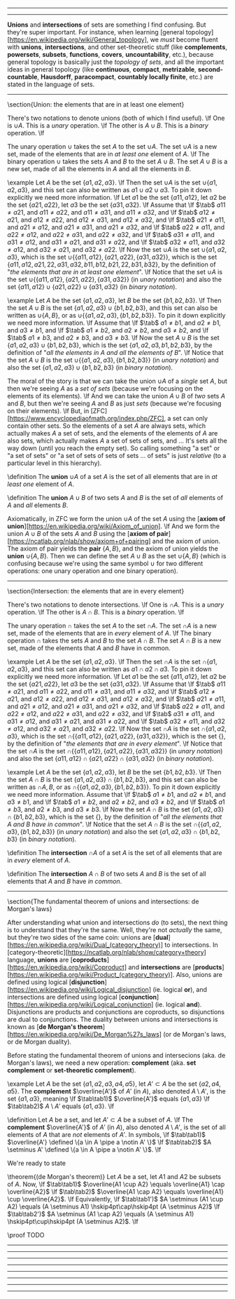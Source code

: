 <!-- py miatex2html.py set_theory00.md  # Output html file (same name)! -->

---------------------------------------------------------------------------------------------------
<!--
\title_page Unions and intersections
\title_article Unions and intersections
\category0 Set theory
\category1 Zermelo-Fraenkel with Choice
\category2 Unions and intersections
\category3
-->

---------------------------------------------------------------------------------------------------
**Unions** and **intersections** of sets are something I find confusing. But they're super important.
For instance, when learning
[general topology][https://en.wikipedia.org/wiki/General_topology],
we *must* become fluent with **unions**, **intersections**, and other set-theoretic stuff
(like **complements**, **powersets**, **subsets**, **functions**, **covers**, **uncountability**, etc.),
because general topology is basically just the *topology of sets*, and
all the important ideas in general topology
(like **continuous**, **compact**, **metrizable**, **second-countable**, **Hausdorff**, **paracompact**, **countably locally finite**, etc.)
are stated in the language of sets.

<!-- In this chapter we give examples of unions/intersections, then define them, and then
give examples of important objects (in topology and measure theory) that use unions/intersections in their definition:
topological spaces, sigma-algebras, and Borel sigma-algebras. -->

---------------------------------------------------------------------------------------------------
\section{Union: the elements that are in at least one element}

There's two notations to denote unions (both of which I find useful). \lf
One is $\cup A$. This is a *unary* operation. \lf
The other is $A \cup B$. This is a *binary* operation. \lf

The unary operation $\cup$ takes the set $A$ to the set $\cup A$.
The set $\cup A$ is a new set, made of the elements that are in *at least one* element of $A$. \lf
The binary operation $\cup$ takes the sets $A$ and $B$ to the set $A \cup B$.
The set $A \cup B$ is a new set, made of all the elements in $A$ and all the elements in $B$.

\example Let $A$ be the set $\{a1, a2, a3\}$. \lf
Then the set $\cup A$ is the set $\cup \{a1, a2, a3\}$, and this set can also be written as $a1 \cup a2 \cup a3$.
To pin it down explicitly we need more information. \lf
Let $a1$ be the set $\{a11, a12\}$, let $a2$ be the set $\{a21, a22\}$, let $a3$ be the set $\{a31, a32\}$. \lf
Assume that \lf
  $\tab$ $a11 \neq a21$, and $a11 \neq a22$, and $a11 \neq a31$, and $a11 \neq a32$, and \lf
  $\tab$ $a12 \neq a21$, and $a12 \neq a22$, and $a12 \neq a31$, and $a12 \neq a32$, and \lf
  $\tab$ $a21 \neq a11$, and $a21 \neq a12$, and $a21 \neq a31$, and $a21 \neq a32$, and \lf
  $\tab$ $a22 \neq a11$, and $a22 \neq a12$, and $a22 \neq a31$, and $a22 \neq a32$, and \lf
  $\tab$ $a31 \neq a11$, and $a31 \neq a12$, and $a31 \neq a21$, and $a31 \neq a22$, and \lf
  $\tab$ $a32 \neq a11$, and $a32 \neq a12$, and $a32 \neq a21$, and $a32 \neq a22$. \lf
Now the set $\cup A$ is the set $\cup \{a1, a2, a3\}$,
which is the set $\cup\{\{a11, a12\}, \{a21, a22\}, \{a31, a32\}\}$,
which is the set $\{a11, a12, a21, 22, a31, a32, b11, b12, b21, 22, b31, b32\}$, by the definition of "*the elements that are in at least one element*". \lf
Notice that the set $\cup A$ is the set $\cup \{\{a11, a12\}, \{a21, a22\}, \{a31, a32\}\}$ (in *unary notation*) and also the set $\{a11, a12\} \cup \{a21, a22\} \cup \{a31, a32\}$ (in *binary notation*).

\example Let $A$ be the set $\{a1, a2, a3\}$, let $B$ be the set $\{b1, b2, b3\}$. \lf
Then the set $A \cup B$ is the set $\{a1, a2, a3\} \cup \{b1, b2, b3\}$, and this set can also be written as $\cup\{A, B\}$, or as $\cup\{ \{a1, a2, a3\}, \{b1, b2, b3\} \}$.
To pin it down explicitly we need more information. \lf
Assume that \lf
  $\tab$ $a1 \neq b1$, and $a2 \neq b1$, and $a3 \neq b1$, and \lf
  $\tab$ $a1 \neq b2$, and $a2 \neq b2$, and $a3 \neq b2$, and \lf
  $\tab$ $a1 \neq b3$, and $a2 \neq b3$, and $a3 \neq b3$. \lf
Now the set $A \cup B$ is the set $\{a1, a2, a3\} \cup \{b1, b2, b3\}$,
which is the set $\{a1, a2, a3, b1, b2, b3\}$, by the definition of "*all the elements in $A$ and all the elements of $B$*". \lf
Notice that the set $A \cup B$ is the set $\cup \{\{a1, a2, a3\}, \{b1, b2, b3\}\}$ (in *unary notation*) and also the set $\{a1, a2, a3\} \cup \{b1, b2, b3\}$ (in *binary notation*).

The moral of the story is that we can take the union $\cup A$ of a *single* set $A$, but then we're seeing $A$ as a *set of sets*
(because we're focusing on the elements of its elements). \lf
And we can take the union $A \cup B$ of *two* sets $A$ and $B$, but then we're seeing $A$ and $B$ as just *sets*
(because we're focusing on their elements). \lf
But, in
[ZFC][https://www.encyclopediaofmath.org/index.php/ZFC],
a set can only contain other sets.
So the elements of a set $A$ are always sets, which actually makes $A$ a set of sets, and
the elements of the elements of $A$ are also sets, which actually makes $A$ a set of sets of sets, and ...
It's sets all the way down (until you reach the empty set).
So calling something "a set" or "a set of sets" or "a set of sets of sets of sets ... of sets" is just *relative* (to a particular level in this hierarchy).
<!-- What usually happens in practice is that people start with a set $A$ and take $A$ as made of "indivisible points", and
then consider sets of sets ... of sets of elements of $A$.
That is, in practice, there's always a "base level". -->

\definition The **union** $\cup A$ of a set $A$ is the set of all elements that are in *at least one* element of $A$.

\definition The **union** $A \cup B$ of two sets $A$ and $B$ is the set of *all* elements of $A$ and *all* elements $B$.

Axiomatically, in ZFC we form the union $\cup A$ of the set $A$ using the
[**axiom of union**][https://en.wikipedia.org/wiki/Axiom_of_union]. \lf
And we form the union $A \cup B$ of the sets $A$ and $B$ using the
[**axiom of pair**][https://ncatlab.org/nlab/show/axiom+of+pairing]
and the axiom of union.
The axiom of pair yields the **pair** $\{A, B\}$, and the axiom of union yields the **union** $\cup\{A, B\}$.
Then we can define the set $A \cup B$ as the set $\cup\{A, B\}$ (which is confusing because we're using the same symbol $\cup$ for two different operations:
one unary operation and one binary operation).

---------------------------------------------------------------------------------------------------
\section{Intersection: the elements that are in every element}

There's two notations to denote intersections. \lf
One is $\cap A$. This is a *unary* operation. \lf
The other is $A \cap B$. This is a *binary* operation. \lf

The unary operation $\cap$ takes the set $A$ to the set $\cap A$.
The set $\cap A$ is a new set, made of the elements that are in *every* element of $A$. \lf
The binary operation $\cap$ takes the sets $A$ and $B$ to the set $A \cap B$.
The set $A \cap B$ is a new set, made of the elements that $A$ and $B$ have in common.

\example Let $A$ be the set $\{a1, a2, a3\}$. \lf
Then the set $\cap A$ is the set $\cap\{a1, a2, a3\}$, and this set can also be written as $a1 \cap a2 \cap a3$.
To pin it down explicitly we need more information. \lf
Let $a1$ be the set $\{a11, a12\}$, let $a2$ be the set $\{a21, a22\}$, let $a3$ be the set $\{a31, a32\}$. \lf
Assume that \lf
  $\tab$ $a11 \neq a21$, and $a11 \neq a22$, and $a11 \neq a31$, and $a11 \neq a32$, and \lf
  $\tab$ $a12 \neq a21$, and $a12 \neq a22$, and $a12 \neq a31$, and $a12 \neq a32$, and \lf
  $\tab$ $a21 \neq a11$, and $a21 \neq a12$, and $a21 \neq a31$, and $a21 \neq a32$, and \lf
  $\tab$ $a22 \neq a11$, and $a22 \neq a12$, and $a22 \neq a31$, and $a22 \neq a32$, and \lf
  $\tab$ $a31 \neq a11$, and $a31 \neq a12$, and $a31 \neq a21$, and $a31 \neq a22$, and \lf
  $\tab$ $a32 \neq a11$, and $a32 \neq a12$, and $a32 \neq a21$, and $a32 \neq a22$. \lf
Now the set $\cap A$ is the set $\cap \{a1, a2, a3\}$,
which is the set $\cap\{\{a11, a12\}, \{a21, a22\}, \{a31, a32\}\}$,
which is the set $\{\}$, by the definition of "*the elements that are in every element*". \lf
Notice that the set $\cap A$ is the set $\cap \{\{a11, a12\}, \{a21, a22\}, \{a31, a32\}\}$ (in *unary notation*) and also the set $\{a11, a12\} \cap \{a21, a22\} \cap \{a31, a32\}$ (in *binary notation*).

\example Let $A$ be the set $\{a1, a2, a3\}$, let $B$ be the set $\{b1, b2, b3\}$. \lf
Then the set $A \cap B$ is the set $\{a1, a2, a3\} \cap \{b1, b2, b3\}$, and
this set can also be written as $\cap{A, B}$, or as $\cap\{\{a1, a2, a3\}, \{b1, b2, b3\}\}$.
To pin it down explicitly we need more information.
Assume that \lf
  $\tab$ $a1 \neq b1$, and $a2 \neq b1$, and $a3 \neq b1$, and \lf
  $\tab$ $a1 \neq b2$, and $a2 \neq b2$, and $a3 \neq b2$, and \lf
  $\tab$ $a1 \neq b3$, and $a2 \neq b3$, and $a3 \neq b3$. \lf
Now the set $A \cap B$ is the set $\{a1, a2, a3\} \cap \{b1, b2, b3\}$,
which is the set $\{\}$, by the definition of "*all the elements that $A$ and $B$ have in common*". \lf
Notice that the set $A \cap B$ is the set $\cap \{\{a1, a2, a3\}, \{b1, b2, b3\}\}$ (in *unary notation*) and also the set $\{a1, a2, a3\} \cap \{b1, b2, b3\}$ (in *binary notation*).

\definition The **intersection** $\cap A$ of a set $A$ is the set of all elements that are in *every* element of $A$.

\definition The **intersection** $A \cap B$ of two sets $A$ and $B$ is the set of all elements that $A$ and $B$ have *in common*.

---------------------------------------------------------------------------------------------------
\section{The fundamental theorem of unions and intersections: de Morgan's laws}

After understanding what union and intersections *do* (to sets), the next thing is to understand that they're the same.
Well, they're not *actually* the same, but they're two sides of the same coin: unions are
[**dual**][https://en.wikipedia.org/wiki/Dual_(category_theory)]
to intersections. In
[category-theoretic][https://ncatlab.org/nlab/show/category+theory]
language, **unions** are
[**coproducts**][https://en.wikipedia.org/wiki/Coproduct]
and **intersections** are
[**products**][https://en.wikipedia.org/wiki/Product_(category_theory)].
Also, unions are defined using logical
[**disjunction**][https://en.wikipedia.org/wiki/Logical_disjunction]
(ie. logical **or**), and
intersections are defined using logical
[**conjunction**][https://en.wikipedia.org/wiki/Logical_conjunction]
(ie. logical **and**).
Disjunctions are products and conjunctions are coproducts, so disjunctions are dual to conjunctions.
The duality between unions and intersections is known as
[**de Morgan's theorem**][https://en.wikipedia.org/wiki/De_Morgan%27s_laws]
(or de Morgan's laws, or de Morgan duality).

Before stating the fundamental theorem of unions and intersecions (aka. de Morgan's laws),
we need a new operation: **complement** (aka. **set complement** or **set-theoretic complement**).

\example Let $A$ be the set $\{a1, a2, a3, a4, a5\}$, let $A' \subset A$ be the set $\{a2, a4, a5\}$.
The **complement** $\overline{A'}$ of $A'$ (in $A$), also denoted $A \setminus A'$, is the set $\{a1, a3\}$, meaning \lf
  $\tab\tab1)$ $\overline{A'}$ equals $\{a1, a3\}$ \lf
  $\tab\tab2)$ $A \setminus A'$ equals $\{a1, a3\}$. \lf

\definition Let $A$ be a set, and let $A' \subset A$ be a subset of $A$. \lf
The **complement** $\overline{A'}$ of $A'$ (in $A$), also denoted $A \setminus A'$, is the set of all elements of $A$ that are *not* elements of $A'$.
In symbols, \lf
  $\tab\tab1)$ $\overline{A'} \defined \{a \in A \pipe a \notin A' \}$ \lf
  $\tab\tab2)$ $A \setminus A' \defined \{a \in A \pipe a \notin A' \}$. \lf

We're ready to state

\theorem{(de Morgan's theorem)} Let $A$ be a set, let $A1$ and $A2$ be subsets of $A$. Now, \lf
  $\tab\tab1)$ $\overline{A1 \cup A2} \equals \overline{A1} \cap \overline{A2}$ \lf
  $\tab\tab2)$ $\overline{A1 \cap A2} \equals \overline{A1} \cup \overline{A2}$. \lf
Equivalently, \lf
  $\tab\tab1')$ $A \setminus (A1 \cup A2) \equals (A \setminus A1) \hskip4pt\cap\hskip4pt (A \setminus A2)$ \lf
  $\tab\tab2')$ $A \setminus (A1 \cap A2) \equals (A \setminus A1) \hskip4pt\cup\hskip4pt (A \setminus A2)$. \lf

\proof TODO

---------------------------------------------------------------------------------------------------
<!-- \section{Unions and intersections of families of subsets}

Things get real fun when we encounter **families of subsets**, aka. **collections of subsets** (which is common in **topology** and **measure theory**). \\
If $X$ is a set, then a family of subsets of $X$ is just a **set of subsets of $X$**, aka. a $2$-set over $X$. \\
If $A$ is a set of subsets of $X$, then $A$ is usually denoted $\{U_i | i \in I\}$ with the proviso that each $U_i$ is a subset of $X$. -->

---------------------------------------------------------------------------------------------------
<!-- \section{Topological spaces through unions and intersections} -->

---------------------------------------------------------------------------------------------------
<!-- \section{Sigma-algebras through unions and intersections} -->

---------------------------------------------------------------------------------------------------
<!-- \section{Borel sigma-algebras through unions and intersections} -->

---------------------------------------------------------------------------------------------------
<!-- \section{Functions as a special case of relations}
We've talked about a **relation** being determined by three pieces of data: \lf
  $\tab\tab1)$ a set $A$ called the **domain** of the relation, \lf
  $\tab\tab2)$ a set $B$ called the **codomain** of the relation, \lf
  $\tab\tab2)$ a set $R \subset A \times B$ called the **graph** of the relation, \lf
which is why we denote a relation from $A$ to $B$ as an *ordered triple* $(R, A, B)$.

Since $A \times B$ is a set of ordered pairs and $R$ (as given above) is a subset of $A \times B$, then
the $R$ is also a set of ordered pairs.
Many authors simply use this set of ordered pairs to *define* what a relation is.
So, to many, a **relation** is just *a set of ordered pairs*.
This introduces a technical problem when talking about *equality* of relations, and this problem carries over to functions. -->

---------------------------------------------------------------------------------------------------
<!-- \section{Partial orders}

\definition Let $P$ be a set. \lf
A **partial order** $\leq_P$ on $P$ is a relation from $P$ to $P$ that is **reflexive**, **antisymmetric**, and **transitive**.
\hrule

\definition Let $P$ be a set, let $\leq_P$ be a partial order on $P$. \lf
A **poset** $\mathcal P$ is a pair $\mathcal P := (P, \leq_P)$. \lf
So, a **poset** (aka. a **partially ordered set**) is a set $P$ together with a partial order $\leq_P$ on $P$.
\hrule

\definition A **lattice** is a poset $(L, \leq_L)$ is a set 
\hrule

\example Here's a **partial order** that is not a lattice.
\hrule -->

---------------------------------------------------------------------------------------------------
<!-- \section{Appendix. ZFC axioms}
A minimal list of ZFC axioms is: \lf
$\tab\tab1)$ extension: two sets are equal *iff* they have the same elements \lf
$\tab\tab2)$ union: every set has a union \lf
$\tab\tab3)$ powerset: every set has a power set \lf
$\tab\tab4)$ infinity: there exists an infinite set \lf
$\tab\tab5)$ *schema* of replacement: the image of every function is a set \lf
$\tab\tab6)$ regularity: no set can be an element of itself \lf
$\tab\tab7)$ choice: every Cartesian product of nonempty sets is nonempty \lf

This list of axioms is minimal in the sense that all the axioms in it are independent of each other (ie. *pairwise* independent).
However, people often list more axioms for ZFC, and these can be derived from the previous ones (although I don't know how):

$\tab\tab1)$ empty set: there exists an empty set \lf
$\tab\tab2)$ pair: we can always stuff two sets into a set: the pair \lf
$\tab\tab3)$ *schema* of separation: we can always take subsets \lf

**First-order logic** (aka. predicate logic) is **complete**, **compact**, and **undecidable**.
Every **first-order theory** is **incomplete**.

A **complete logic** is a **logic** where satisfiability is equivalent to provability [every theory has a model, every model has a theory?]. An incomplete logic is a logic that is not complete.
A **complete theory** is a **theory** where every **formula** or its negation is provable. An incomplete theory is a theory that is not complete. 

What do you call a (consistent) theory that can prove its own consistency?
Eg. ZFC (Zermelo-Frenkel with Choince) can't prove its own consistency (unless ZFC is inconsistent, in which case it can prove anything).
Eg. PA (Peano arithmetic) can't prove its own consistency (unless PA is inconsistent, in which case it can prove anything).

ZF is not finitely axiomatizable, which means we can't axiomatized it using finitely many axioms, so we must axiomatize it with infinitely many axioms.
In order to produce infinitely many axioms, we can use an **axiom schema**, which is a template for producing infinitely many axioms.

An **intentional definition** gives *necessary* and *sufficient* conditions for belonging to a set.
An **extensional definition** simply lists all the element of the set.

Sets are determined **up to isomorphism** by their number of elements.
Sets are determined **up to equality** by their elements. -->

---------------------------------------------------------------------------------------------------
<!-- \section{MathJax fonts}

$ABCDEFGHIJKLMNOPQRSTUVWXYZ$ none \lf
$\mathit{ABCDEFGHIJKLMNOPQRSTUVWXYZ}$ \\mathit \lf
$\mathrm{ABCDEFGHIJKLMNOPQRSTUVWXYZ}$ \\mathrm \lf
$\mathcal{ABCDEFGHIJKLMNOPQRSTUVWXYZ}$ \\mathcal \lf
$\mathscr{ABCDEFGHIJKLMNOPQRSTUVWXYZ}$ \\mathscr \lf
$\mathbb{ABCDEFGHIJKLMNOPQRSTUVWXYZ}$ \\mathbb \lf
$\mathfrak{ABCDEFGHIJKLMNOPQRSTUVWXYZ}$ \\mathfrak \lf -->
